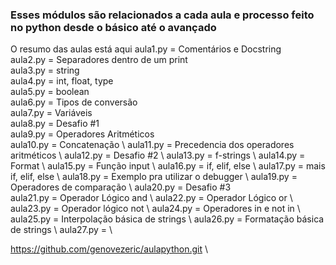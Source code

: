 ### Esses módulos são relacionados a cada aula e processo feito no python desde o básico até o avançado

O resumo das aulas está aqui
    aula1.py = Comentários e Docstring \
    aula2.py = Separadores dentro de um print \
    aula3.py = string \
    aula4.py = int, float, type \
    aula5.py = boolean \
    aula6.py = Tipos de conversão \
    aula7.py = Variáveis \
    aula8.py = Desafio #1 \
    aula9.py = Operadores Aritméticos \
    aula10.py = Concatenação \ 
    aula11.py = Precedencia dos operadores aritméticos \ 
    aula12.py = Desafio #2 \ 
    aula13.py = f-strings \ 
    aula14.py = Format \ 
    aula15.py = Função input \ 
    aula16.py = if, elif, else \ 
    aula17.py = mais if, elif, else \ 
    aula18.py = Exemplo pra utilizar o debugger \ 
    aula19.py = Operadores de comparação \ 
    aula20.py = Desafio #3 \
    aula21.py = Operador Lógico and \ 
    aula22.py = Operador Lógico or \ 
    aula23.py = Operador lógico not \ 
    aula24.py = Operadores in e not in \ 
    aula25.py = Interpolação básica de strings \ 
    aula26.py = Formatação básica de strings \ 
    aula27.py = \ 

https://github.com/genovezeric/aulapython.git \